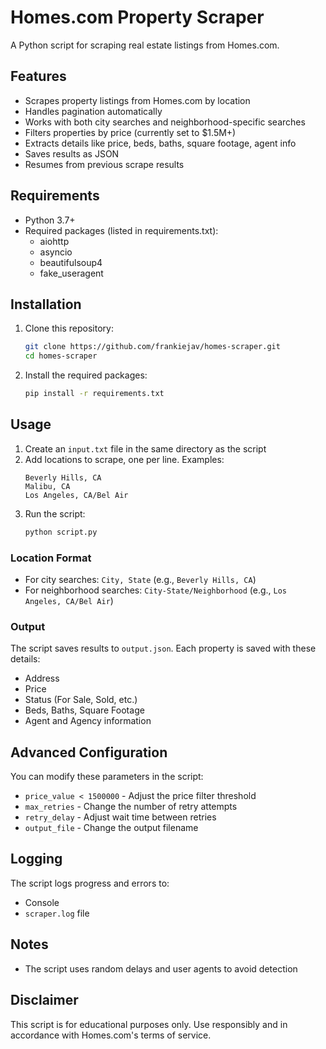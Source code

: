 # Homes.com Property Scraper

A Python script for scraping real estate listings from Homes.com.

## Features

- Scrapes property listings from Homes.com by location
- Handles pagination automatically
- Works with both city searches and neighborhood-specific searches
- Filters properties by price (currently set to $1.5M+)
- Extracts details like price, beds, baths, square footage, agent info
- Saves results as JSON
- Resumes from previous scrape results

## Requirements

- Python 3.7+
- Required packages (listed in requirements.txt):
  - aiohttp
  - asyncio
  - beautifulsoup4
  - fake_useragent

## Installation

1. Clone this repository:
   ```bash
   git clone https://github.com/frankiejav/homes-scraper.git
   cd homes-scraper
   ```

2. Install the required packages:
   ```bash
   pip install -r requirements.txt
   ```

## Usage

1. Create an `input.txt` file in the same directory as the script
2. Add locations to scrape, one per line. Examples:
   ```
   Beverly Hills, CA
   Malibu, CA
   Los Angeles, CA/Bel Air
   ```
3. Run the script:
   ```bash
   python script.py
   ```

### Location Format

- For city searches: `City, State` (e.g., `Beverly Hills, CA`)
- For neighborhood searches: `City-State/Neighborhood` (e.g., `Los Angeles, CA/Bel Air`)

### Output

The script saves results to `output.json`. Each property is saved with these details:
- Address
- Price
- Status (For Sale, Sold, etc.)
- Beds, Baths, Square Footage
- Agent and Agency information

## Advanced Configuration

You can modify these parameters in the script:
- `price_value < 1500000` - Adjust the price filter threshold
- `max_retries` - Change the number of retry attempts
- `retry_delay` - Adjust wait time between retries
- `output_file` - Change the output filename

## Logging

The script logs progress and errors to:
- Console
- `scraper.log` file

## Notes

- The script uses random delays and user agents to avoid detection

## Disclaimer

This script is for educational purposes only. Use responsibly and in accordance with Homes.com's terms of service. 